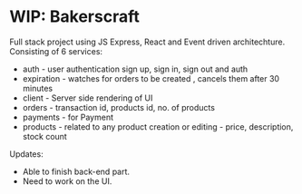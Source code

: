 # WIP: Bakerscraft
Full stack project using JS Express, React and Event driven architechture.
Consisting of 6 services:
- auth - user authentication sign up, sign in, sign out and auth
- expiration - watches for orders to be created , cancels them after 30 minutes
- client - Server side rendering of UI
- orders - transaction id, products id, no. of products
- payments - for Payment
- products - related to any product creation or editing - price, description, stock count

Updates:
- Able to finish back-end part.
- Need to work on the UI.